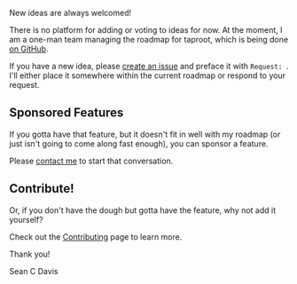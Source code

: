 New ideas are always welcomed!

There is no platform for adding or voting to ideas for now. At the moment, I am a one-man team managing the roadmap for taproot, which is being done [on GitHub](https://github.com/rocktree/taproot/issues).

If you have a new idea, please [create an issue](https://github.com/rocktree/taproot/issues/new) and preface it with `Request: `. I'll either place it somewhere within the current roadmap or respond to your request.

Sponsored Features
--------------------

If you gotta have that feature, but it doesn't fit in well with my roadmap (or just isn't going to come along fast enough), you can sponsor a feature.

Please [contact me](mailto:sean@rocktree.us) to start that conversation.

Contribute!
--------------------

Or, if you don't have the dough but gotta have the feature, why not add it yourself?

Check out the [Contributing](/contributing) page to learn more.

Thank you!

Sean C Davis
